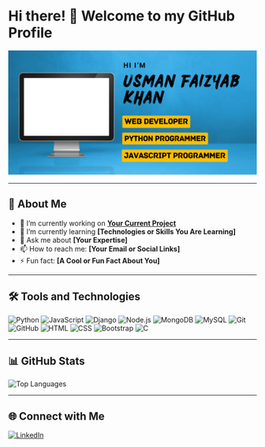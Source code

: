 # Hi there! 👋 Welcome to my GitHub Profile  

![Profile Banner](https://github.com/USMAN-FAIZYAB-KHAN/USMAN-FAIZYAB-KHAN/blob/main/github-banner.png)  

---

## 🌟 About Me  

- 🔭 I’m currently working on **[Your Current Project](#)**  
- 🌱 I’m currently learning **[Technologies or Skills You Are Learning]**  
- 💬 Ask me about **[Your Expertise]**  
- 📫 How to reach me: **[Your Email or Social Links]**  
- ⚡ Fun fact: **[A Cool or Fun Fact About You]**  

---

## 🛠️ Tools and Technologies 

<p align="left"> 
  <img src="https://cdn.jsdelivr.net/gh/devicons/devicon/icons/python/python-original.svg" alt="Python" height="45" width="45"/> 
  <img src="https://cdn.jsdelivr.net/gh/devicons/devicon/icons/javascript/javascript-original.svg" alt="JavaScript" height="45" width="45"/> 
  <img src="https://cdn.jsdelivr.net/gh/devicons/devicon/icons/django/django-plain.svg" alt="Django" height="45" width="45"/> 
  <img src="https://cdn.jsdelivr.net/gh/devicons/devicon/icons/nodejs/nodejs-original.svg" alt="Node.js" height="45" width="45"/> 
  <img src="https://cdn.jsdelivr.net/gh/devicons/devicon/icons/mongodb/mongodb-original.svg" alt="MongoDB" height="45" width="45"/> 
  <img src="https://cdn.jsdelivr.net/gh/devicons/devicon/icons/mysql/mysql-original.svg" alt="MySQL" height="45" width="45"/> 
  <img src="https://cdn.jsdelivr.net/gh/devicons/devicon/icons/git/git-original.svg" alt="Git" height="45" width="45"/> 
  <img src="https://cdn.jsdelivr.net/gh/devicons/devicon/icons/github/github-original.svg" alt="GitHub" height="45" width="45"/> 
  <img src="https://cdn.jsdelivr.net/gh/devicons/devicon/icons/html5/html5-original.svg" alt="HTML" height="45" width="45"/> 
  <img src="https://cdn.jsdelivr.net/gh/devicons/devicon/icons/css3/css3-original.svg" alt="CSS" height="45" width="45"/> 
  <img src="https://cdn.jsdelivr.net/gh/devicons/devicon/icons/bootstrap/bootstrap-original.svg" alt="Bootstrap" height="45" width="45"/> 
  <img src="https://cdn.jsdelivr.net/gh/devicons/devicon/icons/c/c-original.svg" alt="C" height="45" width="45"/> 
</p>

---

## 📊 GitHub Stats  

![Top Languages](https://github-readme-stats.vercel.app/api/top-langs/?username=USMAN-FAIZYAB-KHAN&layout=compact&theme=dark)  

---

## 🌐 Connect with Me  

<p align="left">  
  <a href="https://www.linkedin.com/in/usman-faizyab-khan" target="_blank">  
    <img src="https://cdn.jsdelivr.net/gh/devicons/devicon/icons/linkedin/linkedin-original.svg" alt="LinkedIn" width="30" height="30"/>  
  </a>  
</p>  
